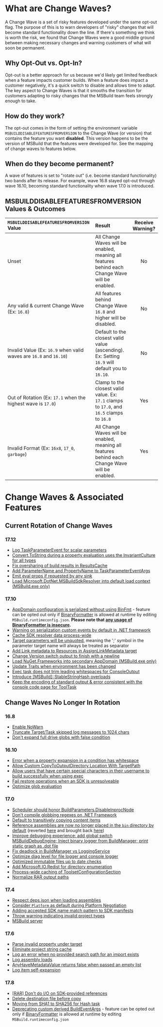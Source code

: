 # What are Change Waves?
A Change Wave is a set of risky features developed under the same opt-out flag. The purpose of this is to warn developers of "risky" changes that will become standard functionality down the line. If there's something we think is worth the risk, we found that Change Waves were a good middle ground between making necessary changes and warning customers of what will soon be permanent.

## Why Opt-Out vs. Opt-In?
Opt-out is a better approach for us because we'd likely get limited feedback when a feature impacts customer builds. When a feature does impact a customer negatively, it's a quick switch to disable and allows time to adapt. The key aspect to Change Waves is that it smooths the transition for customers adapting to risky changes that the MSBuild team feels strongly enough to take.

## How do they work?
The opt-out comes in the form of setting the environment variable `MSBUILDDISABLEFEATURESFROMVERSION` to the Change Wave (or version) that contains the feature you want **disabled**. This version happens to be the version of MSBuild that the features were developed for. See the mapping of change waves to features below.

## When do they become permanent?
A wave of features is set to "rotate out" (i.e. become standard functionality) two bands after its release. For example, wave 16.8 stayed opt-out through wave 16.10, becoming standard functionality when wave 17.0 is introduced.

## MSBUILDDISABLEFEATURESFROMVERSION Values & Outcomes
| `MSBUILDDISABLEFEATURESFROMVERSION` Value                         | Result        | Receive Warning? |
| :-------------                                                    | :----------   | :----------: |
| Unset                                                             | All Change Waves will be enabled, meaning all features behind each Change Wave will be enabled.               | No   |
| Any valid & current Change Wave (Ex: `16.8`)                      | All features behind Change Wave `16.8` and higher will be disabled.                                           | No   |
| Invalid Value (Ex: `16.9` when valid waves are `16.8` and `16.10`)| Default to the closest valid value (ascending). Ex: Setting `16.9` will default you to `16.10`.               | No   |
| Out of Rotation (Ex: `17.1` when the highest wave is `17.0`)      | Clamp to the closest valid value. Ex: `17.1` clamps to `17.0`, and `16.5` clamps to `16.8`                    | Yes  |
| Invalid Format (Ex: `16x8`, `17_0`, `garbage`)                    | All Change Waves will be enabled, meaning all features behind each Change Wave will be enabled.               | Yes  |

# Change Waves & Associated Features

## Current Rotation of Change Waves

### 17.12
- [Log TaskParameterEvent for scalar parameters](https://github.com/dotnet/msbuild/pull/9908)
- [Convert.ToString during a property evaluation uses the InvariantCulture for all types](https://github.com/dotnet/msbuild/pull/9874)
- [Fix oversharing of build results in ResultsCache](https://github.com/dotnet/msbuild/pull/9987)
- [Add ParameterName and PropertyName to TaskParameterEventArgs](https://github.com/dotnet/msbuild/pull/10130)
- [Emit eval props if requested by any sink](https://github.com/dotnet/msbuild/pull/10243)
- [Load Microsoft.DotNet.MSBuildSdkResolver into default load context (MSBuild.exe only)](https://github.com/dotnet/msbuild/pull/NNNN)

### 17.10
- [AppDomain configuration is serialized without using BinFmt](https://github.com/dotnet/msbuild/pull/9320) - feature can be opted out only if [BinaryFormatter](https://learn.microsoft.com/en-us/dotnet/api/system.runtime.serialization.formatters.binary.binaryformatter) is allowed at runtime by editing `MSBuild.runtimeconfig.json`. **Please note that [any usage of BinaryFormatter is insecure](https://learn.microsoft.com/dotnet/standard/serialization/binaryformatter-security-guide).**
- [Warning on serialization custom events by default in .NET framework](https://github.com/dotnet/msbuild/pull/9318)
- [Cache SDK resolver data process-wide](https://github.com/dotnet/msbuild/pull/9335)
- [Target parameters will be unquoted](https://github.com/dotnet/msbuild/pull/9452), meaning  the ';' symbol in the parameter target name will always be treated as separator
- [Add Link metadata to Resources in AssignLinkMetadata target](https://github.com/dotnet/msbuild/pull/9464)
- [Change Version switch output to finish with a newline](https://github.com/dotnet/msbuild/pull/9485)
- [Load NuGet.Frameworks into secondary AppDomain (MSBuild.exe only)](https://github.com/dotnet/msbuild/pull/9446)
- [Update Traits when environment has been changed](https://github.com/dotnet/msbuild/pull/9655)
- [Exec task does not trim leading whitespaces for ConsoleOutput](https://github.com/dotnet/msbuild/pull/9722)
- [Introduce [MSBuild]::StableStringHash overloads](https://github.com/dotnet/msbuild/issues/9519)
- [Keep the encoding of standard output & error consistent with the console code page for ToolTask](https://github.com/dotnet/msbuild/pull/9539)

## Change Waves No Longer In Rotation
### 16.8
- [Enable NoWarn](https://github.com/dotnet/msbuild/pull/5671)
- [Truncate Target/Task skipped log messages to 1024 chars](https://github.com/dotnet/msbuild/pull/5553)
- [Don't expand full drive globs with false condition](https://github.com/dotnet/msbuild/pull/5669)

### 16.10
- [Error when a property expansion in a condition has whitespace](https://github.com/dotnet/msbuild/pull/5672)
- [Allow Custom CopyToOutputDirectory Location With TargetPath](https://github.com/dotnet/msbuild/pull/6237)
- [Allow users that have certain special characters in their username to build successfully when using exec](https://github.com/dotnet/msbuild/pull/6223)
- [Fail restore operations when an SDK is unresolveable](https://github.com/dotnet/msbuild/pull/6430)
- [Optimize glob evaluation](https://github.com/dotnet/msbuild/pull/6151)

### 17.0
- [Scheduler should honor BuildParameters.DisableInprocNode](https://github.com/dotnet/msbuild/pull/6400)
- [Don't compile globbing regexes on .NET Framework](https://github.com/dotnet/msbuild/pull/6632)
- [Default to transitively copying content items](https://github.com/dotnet/msbuild/pull/6622)
- [Reference assemblies are now no longer placed in the `bin` directory by default](https://github.com/dotnet/msbuild/pull/6560) (reverted [here](https://github.com/dotnet/msbuild/pull/6718) and brought back [here](https://github.com/dotnet/msbuild/pull/7075))
- [Improve debugging experience: add global switch MSBuildDebugEngine; Inject binary logger from BuildManager; print static graph as .dot file](https://github.com/dotnet/msbuild/pull/6639)
- [Fix deadlock in BuildManager vs LoggingService](https://github.com/dotnet/msbuild/pull/6837)
- [Optimize diag level for file logger and console logger](https://github.com/dotnet/msbuild/pull/7026)
- [Optimized immutable files up to date checks](https://github.com/dotnet/msbuild/pull/6974)
- [Add Microsoft.IO.Redist for directory enumeration](https://github.com/dotnet/msbuild/pull/6771)
- [Process-wide caching of ToolsetConfigurationSection](https://github.com/dotnet/msbuild/pull/6832)
- [Normalize RAR output paths](https://github.com/dotnet/msbuild/pull/6533)

### 17.4

- [Respect deps.json when loading assemblies](https://github.com/dotnet/msbuild/pull/7520)
- [Consider `Platform` as default during Platform Negotiation](https://github.com/dotnet/msbuild/pull/7511)
- [Adding accepted SDK name match pattern to SDK manifests](https://github.com/dotnet/msbuild/pull/7597)
- [Throw warning indicating invalid project types](https://github.com/dotnet/msbuild/pull/7708)
- [MSBuild server](https://github.com/dotnet/msbuild/pull/7634)

### 17.6

- [Parse invalid property under target](https://github.com/dotnet/msbuild/pull/8190)
- [Eliminate project string cache](https://github.com/dotnet/msbuild/pull/7965)
- [Log an error when no provided search path for an import exists](https://github.com/dotnet/msbuild/pull/8095)
- [Log assembly loads](https://github.com/dotnet/msbuild/pull/8316)
- [AnyHaveMetadataValue returns false when passed an empty list](https://github.com/dotnet/msbuild/pull/8603)
- [Log item self-expansion](https://github.com/dotnet/msbuild/pull/8581)

### 17.8

- [[RAR] Don't do I/O on SDK-provided references](https://github.com/dotnet/msbuild/pull/8688)
- [Delete destination file before copy](https://github.com/dotnet/msbuild/pull/8685)
- [Moving from SHA1 to SHA256 for Hash task](https://github.com/dotnet/msbuild/pull/8812)
- [Deprecating custom derived BuildEventArgs](https://github.com/dotnet/msbuild/pull/8917) - feature can be opted out only if [BinaryFormatter](https://learn.microsoft.com/dotnet/api/system.runtime.serialization.formatters.binary.binaryformatter) is allowed at runtime by editing `MSBuild.runtimeconfig.json`
